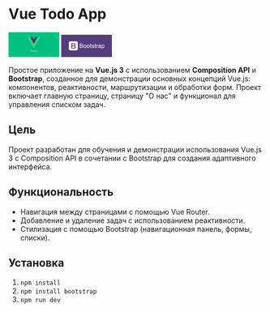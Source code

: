 # Vue Todo App

<img src="/README/vuejs_icon.jpg" alt="Vue" width="100">
<img src="/README/bootstrap_icon.webp" alt="Bootstrap" width="100">

Простое приложение на **Vue.js 3** с использованием **Composition API** и **Bootstrap**, созданное для демонстрации основных концепций Vue.js: компонентов, реактивности, маршрутизации и обработки форм. Проект включает главную страницу, страницу "О нас" и функционал для управления списком задач.

## Цель
Проект разработан для обучения и демонстрации использования Vue.js 3 с Composition API в сочетании с Bootstrap для создания адаптивного интерфейса.

## Функциональность
- Навигация между страницами с помощью Vue Router.
- Добавление и удаление задач с использованием реактивности.
- Стилизация с помощью Bootstrap (навигационная панель, формы, списки).

## Установка
1. `npm install`
2. `npm install bootstrap`
3. `npm run dev`